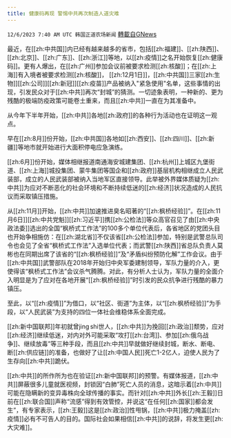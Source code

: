 ```yaml
---
title: 健康码再现 警惕中共再次制造人道灾难
---
```

`12/6/2023 7:40 AM UTC 韩国正道农场新闻` [轉載自GNews](https://gnews.org/articles/2076956)

最近，在[[zh:中共国]]内已经有越来越多的省市，包括[[zh:福建]]、[[zh:陕西]]、[[zh:北京]]、[[zh:广东]]、[[zh:浙江]]等地，以[[zh:疫情]]之名开始恢复[[zh:健康码]]。更有人爆出，在[[zh:广州]]参加会议前被要求检测[[zh:核酸]]；在[[zh:上海]]有入境者被要求检测[[zh:核酸]]， [[zh:12月1日]]，[[zh:中共国]]三家[[zh:生物]][[zh:公司]][[zh:新冠]][[zh:疫苗]]产品被纳入"紧急使用"名单，这些事情的出现，引发民众对于[[zh:中共]]再次“封城”的猜测。一切迹象表明，一种新的、更为残酷的极端防疫政策可能卷土重来，而且[[zh:中共]]一直在为其准备中。

  

从今年下半年开始，[[zh:中共]]各地[[zh:政府]]的各种行为活动也在证明这一观点。

早在[[zh:8月]]份开始，[[zh:中共国]]各地如[[zh:西安]]、[[zh:四川]]、[[zh:新疆]]等地市就开始进行大面积停电应急演练。

[[zh:6月]]份开始，媒体相继报道南通海安城建集团、[[zh:杭州]]上城区九堡街道、[[zh:上海]]城投集团、蒙牛集团等国企和[[zh:政府]]基层机构相继成立人民武装部，成立的人民武装部被纳入当地军区直接领导。此举被外界媒体质疑为[[zh:中共]]为应对不断恶化的社会环境和不断持续低迷的[[zh:经济]]状况造成的人民抗议而采取镇压措施。

从[[zh:11月]]开始，[[zh:中共]]加速推进臭名昭著的“[[zh:枫桥经验]]”。在[[zh:11月6日]][[zh:中共党魁]][[zh:习近平]]携[[zh:公检法]]等众高官召见了由[[zh:中央政法委]]选出的全国“枫桥式工作法”的100多个单位代表后，各省地区的党团头目也开始争相施仿：在[[zh:湖北省]]不仅该省[[zh:公检法]]参加，特别是武警总队司令也会见了全省“枫桥式工作法”入选单位代表；而武警[[zh:陕西]]省总队负责人莫彬也在同期出席了该省的“[[zh:枫桥经验]]”及“矛盾纠纷预防化解”工作会议。由于[[zh:中共国]]武警部队在2018年开始归中央军委建制领导，军队力量的介入，更使得该“枫桥式工作法”会议杀气腾腾。对此，有分析人士认为，军队力量的全面介入明显是为了应对在各地开展“[[zh:枫桥经验]]”时引发的民众抗争进行残酷的暴力镇压。

  

至此，以“[[zh:疫情]]”为借口，以“社区、街道”为主体，以“[[zh:枫桥经验]]”为手段，以“人民武装”为支持的四位一体社会维稳体系全面完成。

  

[[zh:新中国联邦]]年初就曾jing shi世人，[[zh:中共]]为挽回[[zh:政治]]颓势，应对[[zh:经济]]继续低迷，对内对外可能采取“攻打[[zh:台湾]]、参加[[zh:俄乌战争]]、继续放毒”等三种手段，而且[[zh:中共]]早就做好继续封城，断水、断电、断[[zh:供应链]]的准备，也做好了让[[zh:中国人民]]死亡1-2亿人，迫使人民为了生存向[[zh:中共]]跪伏。

  

[[zh:中共]]的所作所为也在验证[[zh:新中国联邦]]的预警。有媒体报道，[[zh:中共]]屏蔽很多儿童就医视频，封锁因“白肺”死亡人员的消息，这暗示着[[zh:中共]]可能在隐瞒新的变异毒株向全球传播的事实。而针对[[zh:中共]]外长[[zh:王毅]]日前在[[zh:联合国]]声称“流感”得到有效管控，并说这“在任何[[zh:国家]]都会发生”，有专家表示，[[zh:王毅]]这是[[zh:政治]]性甩锅，[[zh:中共]]极力掩盖[[zh:疫情]]必有不可告人的目的。国际社会如果相信[[zh:中共]]的说辞，将发生更[[zh:大灾难]]。
